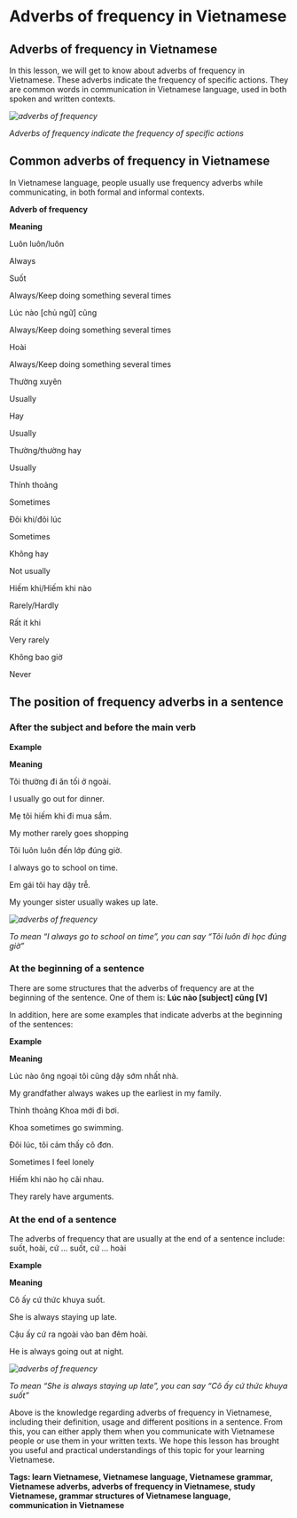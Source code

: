 Adverbs of frequency in Vietnamese
==================================

## Adverbs of frequency in Vietnamese

In this lesson, we will get to know about adverbs of frequency in Vietnamese. These adverbs indicate the frequency of specific actions. They are common words in communication in Vietnamese language, used in both spoken and written contexts.

_![adverbs of frequency](https://learnvietnamese.com.vn/uploads/adverbs-of-frequency-in-vietnamese-1.jpg)_

_Adverbs of frequency indicate the frequency of specific actions_

## **Common adverbs of frequency in Vietnamese**

In Vietnamese language, people usually use frequency adverbs while communicating, in both formal and informal contexts.

**Adverb of frequency**

**Meaning**

Luôn luôn/luôn

Always

Suốt

Always/Keep doing something several times

Lúc nào \[chủ ngữ\] cũng

Always/Keep doing something several times

Hoài

Always/Keep doing something several times

Thường xuyên

Usually

Hay

Usually

Thường/thường hay

Usually

Thỉnh thoảng

Sometimes

Đôi khi/đôi lúc

Sometimes

Không hay

Not usually

Hiếm khi/Hiếm khi nào

Rarely/Hardly

Rất ít khi

Very rarely

Không bao giờ

Never

## **The position of frequency adverbs in a sentence**

### **After the subject and before the main verb**

**Example**

**Meaning**

Tôi thường đi ăn tối ở ngoài.

I usually go out for dinner.

Mẹ tôi hiếm khi đi mua sắm.

My mother rarely goes shopping

Tôi luôn luôn đến lớp đúng giờ.

I always go to school on time.

Em gái tôi hay dậy trễ.

My younger sister usually wakes up late.

_![adverbs of frequency](https://learnvietnamese.com.vn/uploads/adverbs-of-frequency-in-vietnamese-2.jpg)_

_To mean “I always go to school on time”, you can say “Tôi luôn đi học đúng giờ”_

### **At the beginning of a sentence**

There are some structures that the adverbs of frequency are at the beginning of the sentence. One of them is: **Lúc nào \[subject\] cũng \[V\]**

In addition, here are some examples that indicate adverbs at the beginning of the sentences:

**Example**

**Meaning**

Lúc nào ông ngoại tôi cũng dậy sớm nhất nhà.

My grandfather always wakes up the earliest in my family.

Thỉnh thoảng Khoa mới đi bơi.

Khoa sometimes go swimming.

Đôi lúc, tôi cảm thấy cô đơn.

Sometimes I feel lonely

Hiếm khi nào họ cãi nhau.

They rarely have arguments.

### **At the end of a sentence**

The adverbs of frequency that are usually at the end of a sentence include: suốt, hoài, cứ … suốt, cứ … hoài

**Example**

**Meaning**

Cô ấy cứ thức khuya suốt.

She is always staying up late.

Cậu ấy cứ ra ngoài vào ban đêm hoài.

He is always going out at night.

_![adverbs of frequency](https://learnvietnamese.com.vn/uploads/adverbs-of-frequency-in-vietnamese-3.jpg)_

_To mean “She is always staying up late”, you can say “Cô ấy cứ thức khuya suốt”_

Above is the knowledge regarding adverbs of frequency in Vietnamese, including their definition, usage and different positions in a sentence. From this, you can either apply them when you communicate with Vietnamese people or use them in your written texts. We hope this lesson has brought you useful and practical understandings of this topic for your learning Vietnamese.

**Tags: learn Vietnamese, Vietnamese language, Vietnamese grammar, Vietnamese adverbs, adverbs of frequency in Vietnamese, study Vietnamese, grammar structures of Vietnamese language, communication in Vietnamese**





